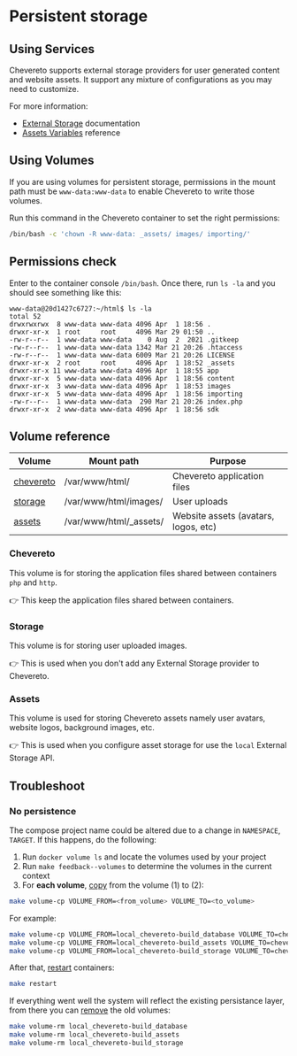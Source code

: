 # Persistent storage

## Using Services

Chevereto supports external storage providers for user generated content and website assets. It support any mixture of configurations as you may need to customize.

For more information:

* [External Storage](https://v4-admin.chevereto.com/features/external-storage.html) documentation
* [Assets Variables](https://v4-docs.chevereto.com/application/configuration/environment.html#assets-variables) reference

## Using Volumes

If you are using volumes for persistent storage, permissions in the mount path must be `www-data:www-data` to enable Chevereto to write those volumes.

Run this command in the Chevereto container to set the right permissions:

```sh
/bin/bash -c 'chown -R www-data: _assets/ images/ importing/'
```

## Permissions check

Enter to the container console `/bin/bash`. Once there, run `ls -la` and you should see something like this:

```plain
www-data@20d1427c6727:~/html$ ls -la
total 52
drwxrwxrwx  8 www-data www-data 4096 Apr  1 18:56 .
drwxr-xr-x  1 root     root     4096 Mar 29 01:50 ..
-rw-r--r--  1 www-data www-data    0 Aug  2  2021 .gitkeep
-rw-r--r--  1 www-data www-data 1342 Mar 21 20:26 .htaccess
-rw-r--r--  1 www-data www-data 6009 Mar 21 20:26 LICENSE
drwxr-xr-x  2 root     root     4096 Apr  1 18:52 _assets
drwxr-xr-x 11 www-data www-data 4096 Apr  1 18:55 app
drwxr-xr-x  5 www-data www-data 4096 Apr  1 18:56 content
drwxr-xr-x  3 www-data www-data 4096 Apr  1 18:53 images
drwxr-xr-x  5 www-data www-data 4096 Apr  1 18:56 importing
-rw-r--r--  1 www-data www-data  290 Mar 21 20:26 index.php
drwxr-xr-x  2 www-data www-data 4096 Apr  1 18:56 sdk
```

## Volume reference

| Volume                  | Mount path             | Purpose                              |
| ----------------------- | ---------------------- | ------------------------------------ |
| [chevereto](#chevereto) | /var/www/html/         | Chevereto application files          |
| [storage](#storage)     | /var/www/html/images/  | User uploads                         |
| [assets](#assets)       | /var/www/html/_assets/ | Website assets (avatars, logos, etc) |

### Chevereto

This volume is for storing the application files shared between containers `php` and `http`.

👉 This keep the application files shared between containers.

### Storage

This volume is for storing user uploaded images.

👉 This is used when you don't add any External Storage provider to Chevereto.

### Assets

This volume is used for storing Chevereto assets namely user avatars, website logos, background images, etc.

👉 This is used when you configure asset storage for use the `local` External Storage API.

## Troubleshoot

### No persistence

The compose project name could be altered due to a change in `NAMESPACE`, `TARGET`. If this happens, do the following:

1. Run `docker volume ls` and locate the volumes used by your project
2. Run `make feedback--volumes` to determine the volumes in the current context
3. For **each volume**, [copy](VOLUMES.md#volume-copy) from the volume (1) to (2):

```sh
make volume-cp VOLUME_FROM=<from_volume> VOLUME_TO=<to_volume>
```

For example:

```sh
make volume-cp VOLUME_FROM=local_chevereto-build_database VOLUME_TO=chevereto_chevereto_database
make volume-cp VOLUME_FROM=local_chevereto-build_assets VOLUME_TO=chevereto_chevereto_assets
make volume-cp VOLUME_FROM=local_chevereto-build_storage VOLUME_TO=chevereto_chevereto_storage
```

After that, [restart](DOCKER-COMPOSE.md#restart) containers:

```sh
make restart
```

If everything went well the system will reflect the existing persistance layer, from there you can [remove](VOLUMES.md#volume-remove) the old volumes:

```sh
make volume-rm local_chevereto-build_database
make volume-rm local_chevereto-build_assets
make volume-rm local_chevereto-build_storage
```

